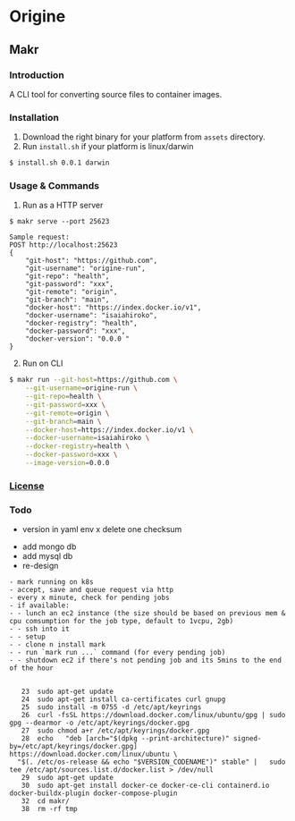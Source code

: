 # Origine

## Makr

### Introduction
A CLI tool for converting source files to container images. 

### Installation
1. Download the right binary for your platform from `assets` directory.
2. Run `install.sh` if your platform is linux/darwin
```bash
$ install.sh 0.0.1 darwin
```

### Usage & Commands
1. Run as a HTTP server
```
$ makr serve --port 25623

Sample request:
POST http://localhost:25623
{
    "git-host": "https://github.com",
    "git-username": "origine-run",
    "git-repo": "health",
    "git-password": "xxx",
    "git-remote": "origin",
    "git-branch": "main",
    "docker-host": "https://index.docker.io/v1",
    "docker-username": "isaiahiroko",
    "docker-registry": "health",
    "docker-password": "xxx",
    "docker-version": "0.0.0 "
}
```

2. Run on CLI
```bash
$ makr run --git-host=https://github.com \
    --git-username=origine-run \
    --git-repo=health \
    --git-password=xxx \
    --git-remote=origin \
    --git-branch=main \
    --docker-host=https://index.docker.io/v1 \
    --docker-username=isaiahiroko \
    --docker-registry=health \
    --docker-password=xxx \
    --image-version=0.0.0 
```

### [License](./LICENSE.md)

### Todo
+ version in yaml env
x delete one checksum
- add mongo db
- add mysql db
- re-design
```
- mark running on k8s
- accept, save and queue request via http
- every x minute, check for pending jobs
- if available:
- - lunch an ec2 instance (the size should be based on previous mem & cpu comsumption for the job type, default to 1vcpu, 2gb)
- - ssh into it
- - setup 
- - clone n install mark
- - run `mark run ...` command (for every pending job)
- - shutdown ec2 if there's not pending job and its 5mins to the end of the hour


   23  sudo apt-get update
   24  sudo apt-get install ca-certificates curl gnupg
   25  sudo install -m 0755 -d /etc/apt/keyrings
   26  curl -fsSL https://download.docker.com/linux/ubuntu/gpg | sudo gpg --dearmor -o /etc/apt/keyrings/docker.gpg
   27  sudo chmod a+r /etc/apt/keyrings/docker.gpg
   28  echo   "deb [arch="$(dpkg --print-architecture)" signed-by=/etc/apt/keyrings/docker.gpg] https://download.docker.com/linux/ubuntu \
  "$(. /etc/os-release && echo "$VERSION_CODENAME")" stable" |   sudo tee /etc/apt/sources.list.d/docker.list > /dev/null
   29  sudo apt-get update
   30  sudo apt-get install docker-ce docker-ce-cli containerd.io docker-buildx-plugin docker-compose-plugin
   32  cd makr/
   38  rm -rf tmp
```
